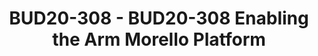 ---
categories:
- BUD20
image:
  featured: 'true'
  path: https://static.linaro.org/connect/bud20/images/BUD20-308.png
session_id: BUD20-308
session_speakers: []
session_track: Security
tag: session
tags: Security
title: BUD20-308 - BUD20-308 Enabling the Arm Morello Platform
---